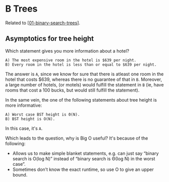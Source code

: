 B Trees
===

Related to [[01-binary-search-trees]].

Asymptotics for tree height
---

Which statement gives you more information about a hotel?

```
A) The most expensive room in the hotel is $639 per night.
B) Every room in the hotel is less than or equal to $639 per night.
```

The answer is `A`, since we know for sure that there is atleast one room in the
hotel that costs $639, whereas there is no guarantee of that in `B`. Moreover, a
large number of hotels, (or motels) would fulfill the statement in `B` (ie, have
rooms that cost a 100 bucks, but would still fulfill the statement).

In the same vein, the one of the following statements about tree height is more
informative:

```
A) Worst case BST height is Θ(N).
B) BST height is O(N).
```

In this case, it's `A`.

Which leads to the question, why is Big O useful? It's because of the following:

- Allows us to make simple blanket statements, e.g. can just say “binary search
is O(log N)” instead of “binary search is Θ(log N) in the worst case”.
- Sometimes don’t know the exact runtime, so use O to give an upper bound.


[//begin]: # "Autogenerated link references for markdown compatibility"
[01-binary-search-trees]: ../../../wiki/01-binary-search-trees.md "Binary Search Trees"
[//end]: # "Autogenerated link references"